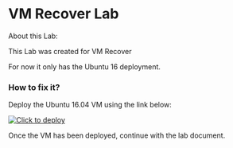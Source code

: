 # VM Recover Lab

About this Lab:


This Lab was created for VM Recover

For now it only has the Ubuntu 16 deployment.

### How to fix it? 

Deploy the Ubuntu 16.04 VM using the link below: 

  [![Click to deploy](https://user-images.githubusercontent.com/129801457/229645043-e2349c38-7efd-4336-83c4-dab6897f9a7c.png)](https://portal.azure.com/#create/Microsoft.Template/uri/https%3a%2f%2fraw.githubusercontent.com%2fmitchcr%2fONEVM%2fmain%2falasrecoverlubuntu16.json)

Once the VM has been deployed, continue with the lab document.
